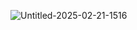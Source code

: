 ![Untitled-2025-02-21-1516](https://github.com/user-attachments/assets/346b9bbb-22ac-46c1-b23a-97c44f646aeb)
